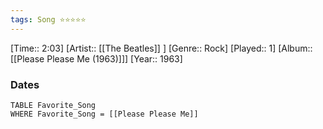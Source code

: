 ```yaml
---
tags: Song ⭐⭐⭐⭐⭐ 
---
```

[Time:: 2:03]
[Artist:: [[The Beatles]] ]
[Genre:: Rock]
[Played:: 1]
[Album:: [[Please Please Me (1963)]]]
[Year:: 1963]
### Dates
````dataview
TABLE Favorite_Song
WHERE Favorite_Song = [[Please Please Me]]
````